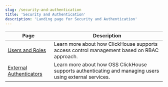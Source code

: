 ```yaml
---
slug: /security-and-authentication
title: 'Security and Authentication'
description: 'Landing page for Security and Authentication'
---
```


| Page                                                                   | Description                                                                                             |
|------------------------------------------------------------------------|---------------------------------------------------------------------------------------------------------|
| [Users and Roles](/operations/access-rights)                   | Learn more about how ClickHouse supports access control management based on RBAC approach.              |
| [External Authenticators](/operations/external-authenticators) | Learn more about how OSS ClickHouse supports authenticating and managing users using external services. |
